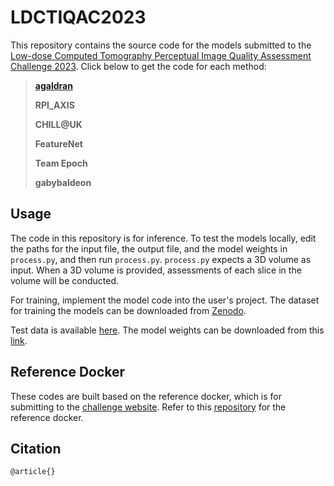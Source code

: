 # LDCTIQAC2023

This repository contains the source code for the models submitted to the [Low-dose Computed Tomography Perceptual Image Quality Assessment Challenge 2023](). Click below to get the code for each method:

> [**agaldran**](https://github.com/agaldran/ldct_iqa)
> 
> **RPI_AXIS**
>
> **CHILL@UK**
>
> **FeatureNet**
>
> **Team Epoch**
>
> **gabybaldeon**

## Usage

The code in this repository is for inference. To test the models locally, edit the paths for the input file, the output file, and the model weights in `process.py`, and then run `process.py`. `process.py` expects a 3D volume as input. When a 3D volume is provided, assessments of each slice in the volume will be conducted. 

For training, implement the model code into the user's project. The dataset for training the models can be downloaded from [Zenodo](https://zenodo.org/records/7833096#.ZEFywOxBzn5).

Test data is available [here](https://drive.google.com/file/d/1DbZfTj4it-3QRTuJO73r1iQyHLRwPS6H/view?usp=sharing). The model weights can be downloaded from this [link](https://drive.google.com/drive/folders/1okL-YTiFlwogmF_tvYjCxGsUKV2DJ2u0?usp=sharing).

## Reference Docker

These codes are built based on the reference docker, which is for submitting to the [challenge website](https://ldctiqac2023.grand-challenge.org/). Refer to this [repository](https://github.com/Ewha-AI/LDCTIQAC_reference_docker) for the reference docker.

## Citation

    @article{}

